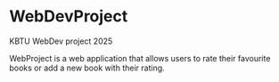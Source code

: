 # WebDevProject
KBTU WebDev project 2025

WebProject is a web application that allows users to rate their favourite books or add a new book with their rating.
